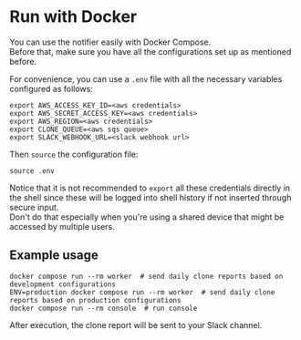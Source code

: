 # Run with Docker
You can use the notifier easily with Docker Compose.<br>
Before that, make sure you have all the configurations set up as mentioned before.

For convenience, you can use a `.env` file with all the necessary variables configured as follows:

```shell
export AWS_ACCESS_KEY_ID=<aws credentials>
export AWS_SECRET_ACCESS_KEY=<aws credentials>
export AWS_REGION=<aws credentials>
export CLONE_QUEUE=<aws sqs queue>
export SLACK_WEBHOOK_URL=<slack webhook url>
```

Then `source` the configuration file:

```shell
source .env
```

Notice that it is not recommended to `export` all these credentials directly in the shell since these will be logged into shell history if not inserted through secure input.<br>
Don't do that especially when you're using a shared device that might be accessed by multiple users.

## Example usage

```shell
docker compose run --rm worker  # send daily clone reports based on development configurations
ENV=production docker compose run --rm worker  # send daily clone reports based on production configurations
docker compose run --rm console  # run console
```

After execution, the clone report will be sent to your Slack channel.
